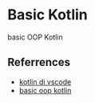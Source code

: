 # Basic Kotlin

basic OOP Kotlin

## Referrences
- [kotlin di vscode](https://www.petanikode.com/kotlin-vscode/)
- [basic oop kotlin](https://medium.com/@antoeldi/belajar-kotlin-lanjutan-oop-3f8d17eab6f6)
